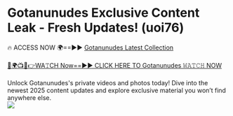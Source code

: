 # Gotanunudes Exclusive Content Leak - Fresh Updates! (uoi76)

🔥 ACCESS NOW 🌍==►► <a href="https://tinyurl.com/yc657z5k" rel="nofollow">Gotanunudes Latest Collection</a>
<br><br>
[🔴🌍📺📱👉WA𝚃CH Now==►► CLICK HERE TO Gotanunudes 𝚆𝙰𝚃𝙲𝙷 NOW](https://tinyurl.com/yc657z5k)
<br><br>
Unlock Gotanunudes's private videos and photos today! Dive into the newest 2025 content updates and explore exclusive material you won’t find anywhere else.
<br>
<a href="https://tinyurl.com/yc657z5k" rel="nofollow" data-target="animated-image.originalLink"><img src="https://camo.githubusercontent.com/8a4f000d20f83aca3bf7ec5f350d767afa0574a8a352519fd8cfa583a6f93a33/68747470733a2f2f692e696d6775722e636f6d2f644a486b345a712e676966" data-canonical-src="https://i.imgur.com/dJHk4Zq.gif" style="max-width: 100%; display: inline-block;" data-target="animated-image.originalImage"></a>
<br>
